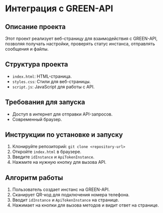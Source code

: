 # Интеграция с GREEN-API

## Описание проекта
Этот проект реализует веб-страницу для взаимодействия с GREEN-API, позволяя получать настройки, проверять статус инстанса, отправлять сообщения и файлы.

## Структура проекта
- `index.html`: HTML-страница.
- `styles.css`: Стили для веб-страницы.
- `script.js`: JavaScript для работы с API.

## Требования для запуска
- Доступ в интернет для отправки API-запросов.
- Современный браузер.

## Инструкции по установке и запуску
1. Клонируйте репозиторий: `git clone <repository-url>`
2. Откройте `index.html` в браузере.
3. Введите `idInstance` и `ApiTokenInstance`.
4. Нажмите на нужную кнопку для вызова API.

## Алгоритм работы
1. Пользователь создает инстанс на GREEN-API.
2. Сканирует QR-код для подключения номера телефона.
3. Вводит `idInstance` и `ApiTokenInstance` на странице.
4. Нажимает на кнопки для вызова методов и видит ответ на странице.
